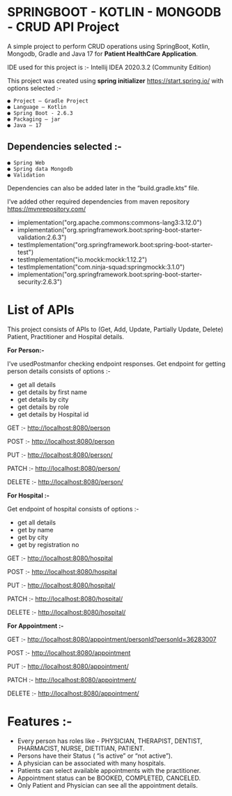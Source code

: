 # SPRINGBOOT - KOTLIN - MONGODB - CRUD API Project

A simple project to perform CRUD operations using SpringBoot, Kotlin, Mongodb, Gradle and Java 17 for **Patient HealthCare Application**.

IDE used for this project is :- Intellij IDEA 2020.3.2 (Community Edition)

This project was created using **spring initializer** https://start.spring.io/ with options selected :-
```
● Project – Gradle Project
● Language – Kotlin
● Spring Boot - 2.6.3
● Packaging – jar
● Java – 17
```

## Dependencies selected :-

```
● Spring Web
● Spring data Mongodb
● Validation
```
Dependencies can also be added later in the “build.gradle.kts” file.

I’ve added other required dependencies from maven repository https://mvnrepository.com/

- implementation("org.apache.commons:commons-lang3:3.12.0")
- implementation("org.springframework.boot:spring-boot-starter-validation:2.6.3")
- testImplementation("org.springframework.boot:spring-boot-starter-test")
- testImplementation("io.mockk:mockk:1.12.2")
- testImplementation("com.ninja-squad:springmockk:3.1.0")
- implementation("org.springframework.boot:spring-boot-starter-security:2.6.3")

# List of APIs

This project consists of APIs to (Get, Add, Update, Partially Update, Delete) Patient,
Practitioner and Hospital details.

**For Person:-**

I’ve usedPostmanfor checking endpoint responses.
Get endpoint for getting person details consists of options :- 
- get all details
- get details by first name
- get details by city
- get details by role
- get details by Hospital id

GET :- [http://localhost:8080/person](http://localhost:8080/person)

POST :- [http://localhost:8080/person](http://localhost:8080/person)

PUT :- [http://localhost:8080/person/](http://localhost:8080/person/)

PATCH :- [http://localhost:8080/person/](http://localhost:8080/person/)

DELETE :- [http://localhost:8080/person/](http://localhost:8080/person/)


**For Hospital :-**

Get endpoint of hospital consists of options :- 
- get all details
- get by name
- get by city
- get by registration no

GET :- [http://localhost:8080/hospital](http://localhost:8080/hospital)

POST :- [http://localhost:8080/hospital](http://localhost:8080/hospital)

PUT :- [http://localhost:8080/hospital/](http://localhost:8080/hospital/)

PATCH :- [http://localhost:8080/hospital/](http://localhost:8080/hospital/)

DELETE :- [http://localhost:8080/hospital/](http://localhost:8080/hospital/)


**For Appointment :-**

GET :- [http://localhost:8080/appointment/personId?personId=36283007](http://localhost:8080/appointment/personId?personId=36283007)

POST :- [http://localhost:8080/appointment](http://localhost:8080/appointment)

PUT :- [http://localhost:8080/appointment/](http://localhost:8080/appointment/)

PATCH :- [http://localhost:8080/appointment/](http://localhost:8080/appointment/)

DELETE :- [http://localhost:8080/appointment/](http://localhost:8080/appointment/)

# Features :-

- Every person has roles like - PHYSICIAN, THERAPIST, DENTIST, PHARMACIST,
    NURSE, DIETITIAN, PATIENT.
- Persons have their Status ( “is active” or “not active”).
- A physician can be associated with many hospitals.
- Patients can select available appointments with the practitioner.
- Appointment status can be BOOKED, COMPLETED, CANCELED.
- Only Patient and Physician can see all the appointment details.



